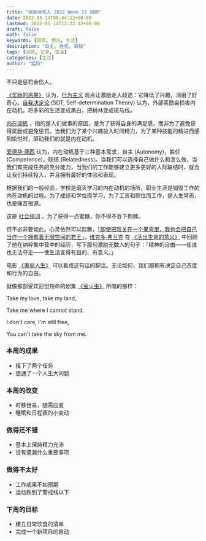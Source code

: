 ```yaml
---
title: "奖励会伤人 2022 Week 19 回顾"
date: 2022-05-14T08:44:12+08:00
lastmod: 2022-05-14T12:22:42+08:00
draft: false
math: false
keywords: [回顾, 想法, 生活]
description: "自主, 胜任, 联结"
tags: [回顾, 记录, 生活]
categories: [生活]
author: "猛犸"
---
```


不只是惩罚会伤人。

[《奖励的恶果》](https://book.douban.com/subject/26868677/) 认为，[行为主义](https://en.wikipedia.org/wiki/Behaviorism) 观点让激励走入歧途：它降低了兴趣，消磨了好奇心。[自我决定论](https://en.wikipedia.org/wiki/Self-determination_theory) (SDT, Self-determination Theory) 认为，外部奖励会损害内在动机，将多彩的生活变成黑白，把树林变成斑马线。

[内在动机](https://book.douban.com/subject/35182454/) ，指的是人们做事的原因，是为了获得自身的满足感，而非为了避免获得奖励或避免惩罚。当我们为了某个兴趣投入时间精力，为了某种技能的精进而感到愉悦时，驱动我们的就是内在动机。

[爱德华·德西](https://en.wikipedia.org/wiki/Edward_L._Deci) 认为，内在动机基于三种基本需求，自主 (Autonomy)，胜任 (Competence)，联结 (Relatedness)。当我们可以选择自己做什么和怎么做，当我们有完成任务的充分能力，当我们的工作能够建立更多更好的人际联结时，就会让我们持续投入，并且拥有最好的体验和表现。

根据我们的一般经验，学校是磨灭学习的内在动机的场所，职业生涯是销毁工作的内在动机的过程。为了成绩和学位而学习，为了工资和职位而工作，是人生常态，也是痛苦根源。

这是 [社会规训](https://book.douban.com/subject/33455183/) 。为了获得一点蜜糖，你不得不吞下荆棘。

但不必非要如此。心灵依然可以起舞，[「即使把我关在一个果壳里，我也会把自己当作一个拥有着无限空间的君王」](https://book.douban.com/subject/25773575/)。[维克多·弗兰克](https://en.wikipedia.org/wiki/Viktor_Frankl) 在 [《活出生命的意义》](https://book.douban.com/subject/26373271/) 中回顾了他在纳粹集中营中的经历，写下那句激励无数人的句子：「精神的自由——任谁也无法夺走——使生活变得有目的、有意义。」

电影 [《美丽人生》](https://movie.douban.com/subject/1292063/) 可以看成这句话的脚注。无论如何，我们都拥有决定自己态度和行为的自由。

就像那部受欢迎但短命的剧集 [《萤火虫》](https://movie.douban.com/subject/1462550/) 所唱的那样：

Take my love, take my land,

Take me where I cannot stand.

I don't care, I'm still free,

You can't take the sky from me.

### 本周的成果

- 接下了两个任务
- 想通了一个人生大问题

### 本周的改变

- 时移世易，随需应变
- 睡眠和日程表的小变动

### 做得还不错

- 基本上保持精力充沛
- 没有遗漏什么重要事项

### 做得不太好

- 工作成果不如预期
- 运动跌到了警戒线以下

### 下周的目标

- 建立日常饮食的清单
- 完成一个新项目的启动
